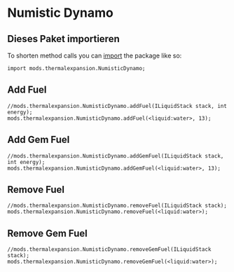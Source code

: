 # Numistic Dynamo

## Dieses Paket importieren

To shorten method calls you can [import](/AdvancedFunctions/Import/) the package like so:

    import mods.thermalexpansion.NumisticDynamo;
    

## Add Fuel

    //mods.thermalexpansion.NumisticDynamo.addFuel(ILiquidStack stack, int energy);
    mods.thermalexpansion.NumisticDynamo.addFuel(<liquid:water>, 13);
    

## Add Gem Fuel

    //mods.thermalexpansion.NumisticDynamo.addGemFuel(ILiquidStack stack, int energy);
    mods.thermalexpansion.NumisticDynamo.addGemFuel(<liquid:water>, 13);
    

## Remove Fuel

    //mods.thermalexpansion.NumisticDynamo.removeFuel(ILiquidStack stack);
    mods.thermalexpansion.NumisticDynamo.removeFuel(<liquid:water>);
    

## Remove Gem Fuel

    //mods.thermalexpansion.NumisticDynamo.removeGemFuel(ILiquidStack stack);
    mods.thermalexpansion.NumisticDynamo.removeGemFuel(<liquid:water>);